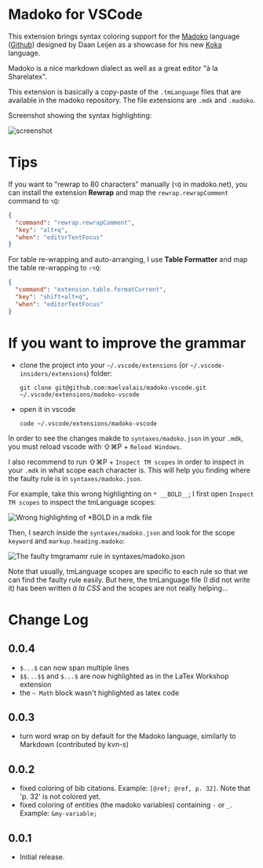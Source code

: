 # Madoko for VSCode

This extension brings syntax coloring support for the [Madoko] language
([Github]) designed by Daan Leijen as a showcase for his new [Koka] language.

Madoko is a nice markdown dialect as well as a great editor "à la Sharelatex".

[Madoko]: https://www.madoko.net
[Github]: https://github.com/koka-lang/madoko
[Koka]: https://github.com/koka-lang/koka

This extension is basically a copy-paste of the `.tmLanguage` files that
are available in the madoko repository. The file extensions are `.mdk` and
`.madoko`.

Screenshot showing the syntax highlighting:

![screenshot](https://user-images.githubusercontent.com/2195781/32697975-3a9e5016-c79c-11e7-986f-faa1ae8d7fca.png)

# Tips

If you want to "rewrap to 80 characters" manually (`⌥Q` in madoko.net), you
can install the extension **Rewrap** and map the `rewrap.rewrapComment`
command to `⌥Q`:
```json
{
  "command": "rewrap.rewrapComment",
  "key": "alt+q",
  "when": "editorTextFocus"
}
```
For table re-wrapping and auto-arranging, I use **Table Formatter** and map
the table re-wrapping to `⇧⌥Q`:
```json
{
  "command": "extension.table.formatCurrent",
  "key": "shift+alt+q",
  "when": "editorTextFocus"
}
```

# If you want to improve the grammar

- clone the project into your `~/.vscode/extensions` (or
  `~/.vscode-insiders/extensions`) folder:

      git clone git@github.com:maelvalais/madoko-vscode.git ~/.vscode/extensions/madoko-vscode

- open it in vscode

      code ~/.vscode/extensions/madoko-vscode

In order to see the changes makde to `syntaxes/madoko.json` in your `.mdk`,
you must reload vscode with ⇧⌘P + `Reload Windows`.

I also recommend to run ⇧⌘P + `Inspect TM scopes` in order to inspect in your
`.mdk` in what scope each character is. This will help you finding where
the faulty rule is in `syntaxes/madoko.json`.

For example, take this wrong highlighting on `* __BOLD__`; I first open
`Inspect TM scopes` to inspect the tmLanguage scopes:

![Wrong highlighting of *__BOLD__ in a mdk file](https://user-images.githubusercontent.com/2195781/32697892-22ecdf10-c79b-11e7-9fbf-c4d5f90a8675.png)

Then, I search inside the `syntaxes/madoko.json` and look for the scope
`keyword` and `markup.heading.madoko`:

![The faulty tmgramamr rule in syntaxes/madoko.json](https://user-images.githubusercontent.com/2195781/32697893-23b483a8-c79b-11e7-9aed-7659c8dd7fb4.png)

Note that usually, tmLanguage scopes are specific to each rule so that we
can find the faulty rule easily. But here, the tmLanguage file (I did not
write it) has been written _à la CSS_ and the scopes are not really helping...

# Change Log
## 0.0.4
- `$...$` can now span multiple lines
- `$$...$$` and `$...$` are now highlighted as in the LaTex Workshop extension
- the `~ Math` block wasn't highlighted as latex code

## 0.0.3
- turn word wrap on by default for the Madoko language, similarly
  to Markdown (contributed by kvn-s)

## 0.0.2
- fixed coloring of bib citations. Example: `[@ref; @ref, p. 32]`.
  Note that 'p. 32' is not colored yet.
- fixed coloring of entities (the madoko variables) containing
  `-` or `_`. Example: `&my-variable;`

## 0.0.1
- Initial release.